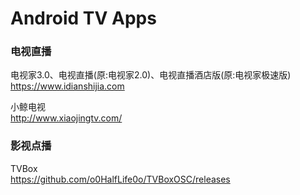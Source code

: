 # Android TV Apps

### 电视直播

电视家3.0、电视直播(原:电视家2.0)、电视直播酒店版(原:电视家极速版)  
https://www.idianshijia.com

小鲸电视  
http://www.xiaojingtv.com/

### 影视点播

TVBox  
https://github.com/o0HalfLife0o/TVBoxOSC/releases
